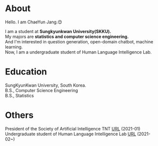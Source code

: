 About
======================
Hello. I am ChaeYun Jang.:blush:    

I am a student at **Sungkyunkwan University(SKKU).**  
My majors are **statistics and computer science engineering.**  
And I'm interested in question generation, open-domain chatbot, machine learning.  
Now, I am a undergraduate student of Human Language Intelligence Lab.

Education
======================
SungKyunKwan University, South Korea.   
B.S., Computer Science Engineering  
B.S., Statistics  

Others
======================
President of the Society of Artificial Intelligence TNT [URL](https://skku-tnt.github.io/) (2021-01)
Undergraduate student of Human Language Intelligence Lab [URL](https://hli.skku.edu/) (2021-02~)
